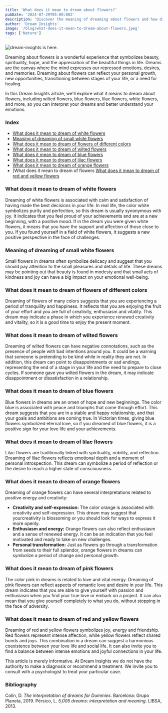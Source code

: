 ```yaml
---
title: 'What does it mean to dream about flowers?'
pubDate: '2024-07-29T05:00:00Z'
description: 'Discover the meaning of dreaming about flowers and how different types of flowers can reflect important aspects of your life and emotions.'
author: 'Dream Insights'
image: '/blog/what-does-it-mean-to-dream-about-flowers.jpeg'
tags: ['Nature']
---
```


![dream-insights is here.](/blog/what-does-it-mean-to-dream-about-flowers.jpeg)

Dreaming about flowers is a wonderful experience that symbolizes beauty, spirituality, hope, and the appreciation of the beautiful things in life. Dreams are the canvas where the mind expresses our repressed emotions, desires, and memories. Dreaming about flowers can reflect your personal growth, new opportunities, transitioning between stages of your life, or a need for healing.

In this Dream Insights article, we'll explore what it means to dream about flowers, including wilted flowers, blue flowers, lilac flowers, white flowers, and more, so you can interpret your dreams and better understand your emotions.

### Index

- [What does it mean to dream of white flowers](#what-does-it-mean-to-dream-of-white-flowers)
- [Meaning of dreaming of small white flowers](#meaning-of-dreaming-of-small-white-flowers)
- [What does it mean to dream of flowers of different colors](#what-does-it-mean-to-dream-of-flowers-of-different-colors)
- [What does it mean to dream of wilted flowers](#what-does-it-mean-to-dream-of-wilted-flowers)
- [What does it mean to dream of blue flowers](#what-does-it-mean-to-dream-of-blue-flowers)
- [What does it mean to dream of lilac flowers](#what-does-it-mean-to-dream-of-lilac-flowers)
- [What does it mean to dream of orange flowers](#what-does-it-mean-to-dream-of-orange-flowers)
- [What does it mean to dream of flowers [What does it mean to dream of red and yellow flowers](#what-does-it-mean-to-dream-of-red-and-yellow-flowers)

### What does it mean to dream of white flowers

Dreaming of white flowers is associated with calm and satisfaction of having made the best decisions in your life. In real life, the color white symbolizes purity and perfection, so this dream is usually synonymous with joy. It indicates that you feel proud of your achievements and are at a new beginning, with a positive mood. If in the dream you were given white flowers, it means that you have the support and affection of those close to you. If you found yourself in a field of white flowers, it suggests a new positive perspective in the face of challenges.

### Meaning of dreaming of small white flowers

Small flowers in dreams often symbolize delicacy and suggest that you should pay attention to the small pleasures and details of life. These dreams may be pointing out that beauty is found in modesty and that small acts of kindness and joy can have a big impact on your emotional well-being.

### What does it mean to dream of flowers of different colors

Dreaming of flowers of many colors suggests that you are experiencing a period of tranquility and happiness. It reflects that you are enjoying the fruit of your effort and you are full of creativity, enthusiasm and vitality. This dream may indicate a phase in which you experience renewed creativity and vitality, so it is a good time to enjoy the present moment.

### What does it mean to dream of wilted flowers

Dreaming of wilted flowers can have negative connotations, such as the presence of people with bad intentions around you. It could be a warning that someone is pretending to be kind while in reality they are not. In addition, this dream can point to disappointments or sad endings, representing the end of a stage in your life and the need to prepare to close cycles. If someone gave you wilted flowers in the dream, it may indicate disappointment or dissatisfaction in a relationship.

### What does it mean to dream of blue flowers

Blue flowers in dreams are an omen of hope and new beginnings. The color blue is associated with peace and triumphs that come through effort. This dream suggests that you are in a stable and happy relationship, and that your goals and ambitions are coming true. In Victorian times, giving blue flowers symbolized eternal love, so if you dreamed of blue flowers, it is a positive sign for your love life and your achievements.

### What does it mean to dream of lilac flowers

Lilac flowers are traditionally linked with spirituality, nobility, and reflection. Dreaming of lilac flowers reflects emotional depth and a moment of personal introspection. This dream can symbolize a period of reflection or the desire to reach a higher state of consciousness.

### What does it mean to dream of orange flowers

Dreaming of orange flowers can have several interpretations related to positive energy and creativity:

- **Creativity and self-expression:** The color orange is associated with creativity and self-expression. This dream may suggest that yourcreativity is blossoming or you should look for ways to express it more openly.
- **Enthusiasm and energy:** Orange flowers can also reflect enthusiasm and a sense of renewed energy. It can be an indication that you feel motivated and ready to take on new challenges.
- **Personal transformation:** Just as flowers go through a transformation from seeds to their full splendor, orange flowers in dreams can symbolize a period of change and personal growth.

### What does it mean to dream of pink flowers

The color pink in dreams is related to love and vital energy. Dreaming of pink flowers can reflect aspects of romantic love and desire in your life. This dream indicates that you are able to give yourself with passion and enthusiasm when you find your true love or embark on a project. It can also mean that you give yourself completely to what you do, without stopping in the face of adversity.

### What does it mean to dream of red and yellow flowers

Dreaming of red and yellow flowers symbolizes joy, energy and friendship. Red flowers represent intense affection, while yellow flowers reflect shared bonds and joys. This combination in a dream can suggest a harmonious coexistence between your love life and social life. It can also invite you to find a balance between intense emotions and joyful connections in your life.

This article is merely informative. At Dream Insights we do not have the authority to make a diagnosis or recommend a treatment. We invite you to consult with a psychologist to treat your particular case.

### Bibliography

Colin, D. *The interpretation of dreams for Dummies*. Barcelona: Grupo Planeta, 2019. 
Pérsico, L. *5,005 dreams: interpretation and meaning*. LIBSA, 2013.